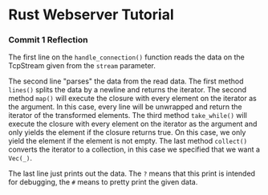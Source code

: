 # Rust Webserver Tutorial

### Commit 1 Reflection

The first line on the `handle_connection()` function reads the data on the TcpStream given from the `stream` parameter.

The second line "parses" the data from the read data. The first method `lines()` splits the data by a newline and returns the iterator. The second method `map()` will execute the closure with every element on the iterator as the argument. In this case, every line will be unwrapped and return the iterator of the transformed elements. The third method `take_while()` will execute the closure with every element on the iterator as the argument and only yields the element if the closure returns true. On this case, we only yield the element if the element is not empty. The last method `collect()` converts the iterator to a collection, in this case we specified that we want a `Vec(_)`.

The last line just prints out the data. The `?` means that this print is intended for debugging, the `#` means to pretty print the given data.

